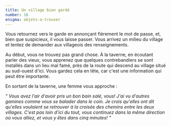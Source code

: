 ```yaml
---
title: Un village bien gardé
number: 16
enigma: objets-a-trouver
---
```


Vous retournez vers le garde en annonçant fièrement le mot de passe, et, bien que suspicieux, il vous laisse passer. Vous arrivez un milieu du village et tentez de demander aux villageois des renseignements.

Au début, vous ne trouvez pas grand chose. À la taverne, en écoutant parler des vieux, vous apprenez que quelques contrebandiers se sont installés dans un lieu mal famé, près de la route qui descend au village situé au sud-ouest d'ici. Vous gardez cela en tête, car c'est une information qui peut être importante.

En sortant de la taverne, une femme vous approche :

*" Vous avez l'air d'avoir pris un bon bain salé, vous! J'ai vu d'autres gamines comme vous se balader dans le coin. Je crois qu'elles ont dit qu'elles voulaient se retrouver à la croisée des chemins entre les deux villages. C'est pas loin d'ici du tout, vous continuez dans la même direction où vous alliez, et vous y êtes dans cinq minutes! "*
